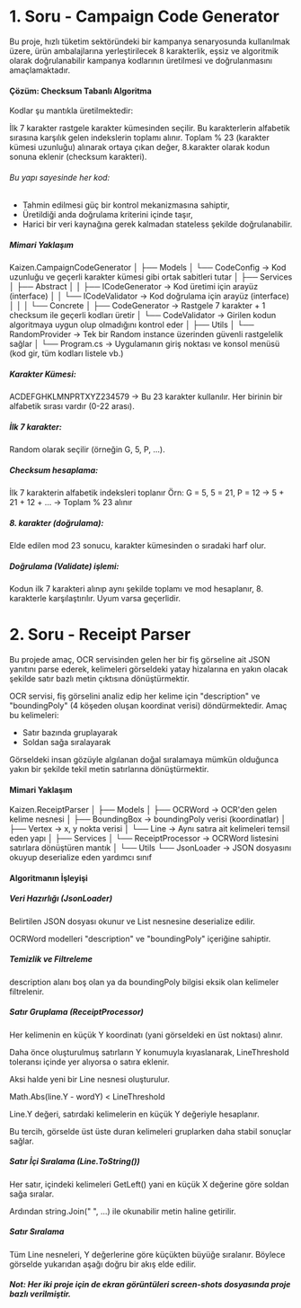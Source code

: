 # 1. Soru - Campaign Code Generator
Bu proje, hızlı tüketim sektöründeki bir kampanya senaryosunda kullanılmak üzere, ürün ambalajlarına yerleştirilecek 8 karakterlik, eşsiz ve algoritmik olarak doğrulanabilir kampanya kodlarının üretilmesi ve doğrulanmasını amaçlamaktadır.

#### Çözüm: Checksum Tabanlı Algoritma
Kodlar şu mantıkla üretilmektedir:

İlk 7 karakter rastgele karakter kümesinden seçilir.
Bu karakterlerin alfabetik sırasına karşılık gelen indekslerin toplamı alınır.
Toplam % 23 (karakter kümesi uzunluğu) alınarak ortaya çıkan değer,
8.karakter olarak kodun sonuna eklenir (checksum karakteri).

###### Bu yapı sayesinde her kod:
- Tahmin edilmesi güç bir kontrol mekanizmasına sahiptir,
- Üretildiği anda doğrulama kriterini içinde taşır,
- Harici bir veri kaynağına gerek kalmadan stateless şekilde doğrulanabilir.

##### Mimari Yaklaşım
Kaizen.CampaignCodeGenerator
│
├── Models
│   └── CodeConfig        → Kod uzunluğu ve geçerli karakter kümesi gibi ortak sabitleri tutar
│
├── Services
│   ├── Abstract
│   │   ├── ICodeGenerator → Kod üretimi için arayüz (interface)
│   │   └── ICodeValidator → Kod doğrulama için arayüz (interface)
│   │
│   └── Concrete
│       ├── CodeGenerator → Rastgele 7 karakter + 1 checksum ile geçerli kodları üretir
│       └── CodeValidator → Girilen kodun algoritmaya uygun olup olmadığını kontrol eder
│
├── Utils
│   └── RandomProvider    → Tek bir Random instance üzerinden güvenli rastgelelik sağlar
│
└── Program.cs            → Uygulamanın giriş noktası ve konsol menüsü (kod gir, tüm kodları listele vb.)

##### Karakter Kümesi:
ACDEFGHKLMNPRTXYZ234579
→ Bu 23 karakter kullanılır. Her birinin bir alfabetik sırası vardır (0-22 arası).

##### İlk 7 karakter:
Random olarak seçilir (örneğin G, 5, P, ...).

##### Checksum hesaplama:
İlk 7 karakterin alfabetik indeksleri toplanır
Örn: G = 5, 5 = 21, P = 12 → 5 + 21 + 12 + ...
→ Toplam % 23 alınır

##### 8. karakter (doğrulama):
Elde edilen mod 23 sonucu, karakter kümesinden o sıradaki harf olur.

##### Doğrulama (Validate) işlemi:
Kodun ilk 7 karakteri alınıp aynı şekilde toplamı ve mod hesaplanır, 8. karakterle karşılaştırılır. Uyum varsa geçerlidir.

# 2. Soru - Receipt Parser
Bu projede amaç, OCR servisinden gelen her bir fiş görseline ait JSON yanıtını parse ederek, kelimeleri görseldeki yatay hizalarına en yakın olacak şekilde satır bazlı metin çıktısına dönüştürmektir.

OCR servisi, fiş görselini analiz edip her kelime için "description" ve "boundingPoly" (4 köşeden oluşan koordinat verisi) döndürmektedir. Amaç bu kelimeleri:

- Satır bazında gruplayarak
- Soldan sağa sıralayarak

Görseldeki insan gözüyle algılanan doğal sıralamaya mümkün olduğunca yakın bir şekilde tekil metin satırlarına dönüştürmektir.

#### Mimari Yaklaşım
Kaizen.ReceiptParser
│
├── Models
│   ├── OCRWord       → OCR'den gelen kelime nesnesi
│   ├── BoundingBox   → boundingPoly verisi (koordinatlar)
│   ├── Vertex        → x, y nokta verisi
│   └── Line          → Aynı satıra ait kelimeleri temsil eden yapı
│
├── Services
│   └── ReceiptProcessor → OCRWord listesini satırlara dönüştüren mantık
│
└── Utils
    └── JsonLoader        → JSON dosyasını okuyup deserialize eden yardımcı sınıf
    
####  Algoritmanın İşleyişi
##### Veri Hazırlığı (JsonLoader)
Belirtilen JSON dosyası okunur ve List<OCRWord> nesnesine deserialize edilir.

OCRWord modelleri "description" ve "boundingPoly" içeriğine sahiptir.

##### Temizlik ve Filtreleme
description alanı boş olan ya da boundingPoly bilgisi eksik olan kelimeler filtrelenir.

##### Satır Gruplama (ReceiptProcessor)
Her kelimenin en küçük Y koordinatı (yani görseldeki en üst noktası) alınır.

Daha önce oluşturulmuş satırların Y konumuyla kıyaslanarak, LineThreshold toleransı içinde yer alıyorsa o satıra eklenir.

Aksi halde yeni bir Line nesnesi oluşturulur.

Math.Abs(line.Y - wordY) < LineThreshold

Line.Y değeri, satırdaki kelimelerin en küçük Y değeriyle hesaplanır.

Bu tercih, görselde üst üste duran kelimeleri gruplarken daha stabil sonuçlar sağlar.

##### Satır İçi Sıralama (Line.ToString())
Her satır, içindeki kelimeleri GetLeft() yani en küçük X değerine göre soldan sağa sıralar.

Ardından string.Join(" ", ...) ile okunabilir metin haline getirilir.

##### Satır Sıralama
Tüm Line nesneleri, Y değerlerine göre küçükten büyüğe sıralanır. Böylece görselde yukarıdan aşağı doğru bir akış elde edilir.


##### Not: Her iki proje için de ekran görüntüleri screen-shots dosyasında proje bazlı verilmiştir. 
